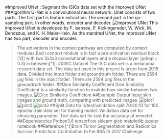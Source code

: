 #Improved UNet : Segment the ISICs data set with the Improved UNet
##Algorithm
U-Net is a convolutional neural network. Unet consists of two parts. The first part is feature extraction. The second part is the up-sampling part. In other words, encoder and decoder.
![Improved UNet](https://github.com/unicorn10086/PatternFlow/blob/topic-recognition/recognition/45464948-ISICs-UNet/images/improvedunet.png)
This improved UNet is developed by F. Isensee, P. Kickingereder, W. Wick, M. Bendszus, and K. H. Maier-Hein. As the standrad UNet, the improved UNet has two part, decoder and encoder.
>The activations in the context pathway are computed by context modules.Each context module is in fact a pre-activation residual block [13] with two 3x3x3 convolutional layers and a dropout layer (pdrop = 0.3) in between[^1].
##ISIC Dataset
The ISIC data set is a melanoma research data set. The data set used in this project is taken from 2018 data. Divided into input folder and groundtruth folder. There are 2594 jpg files in the input folder. There are 2594 png files in the groundtruth folder.
##Dice Similarity Coefficient
Dice Similarity Coefficient is a similarity function to evalute how similar between two images.
![Dice Similarity Coefficient](https://github.com/unicorn10086/PatternFlow/blob/topic-recognition/recognition/45464948-ISICs-UNet/images/dice.png)
##Example Output
Input skin images and ground truth, comparing with predicted images.
![plot1](https://github.com/unicorn10086/PatternFlow/blob/topic-recognition/recognition/45464948-ISICs-UNet/images/plot1.png)
![plot2](https://github.com/unicorn10086/PatternFlow/blob/topic-recognition/recognition/45464948-ISICs-UNet/images/plot2.png)
![plot3](https://github.com/unicorn10086/PatternFlow/blob/topic-recognition/recognition/45464948-ISICs-UNet/images/plot1.png)
##Split Data 
train/test/validation split 70:20:10  for 100 epochs
train data set for training model. Validation data set for choosing parameter. Test data set for test the accuracy of mmodel.
##Dependencies
Python3.8
tensorflow
sklearn
glob
matplotlib
jupyter notebook
##Reference
[^1]Brain Tumor Segmentation and Radiomics Survival Prediction: Contribution to the BRATS 2017 Challenge

